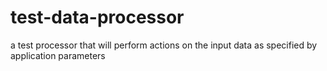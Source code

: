 # test-data-processor
a test processor that will perform actions on the input data as specified by application parameters
